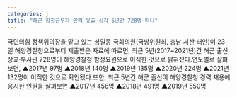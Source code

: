 ```yaml
---
categories: j
title: "해군 함정근무자 인력 유출 심각 5년간 728명 떠나"
---
```

국민의힘 정책위의장을 맡고 있는 성일종 국회의원(국방위원회, 충남 서산·태안)이 23일 해양경찰청으로부터 제출받은 자료에 따르면, 최근 5년(2017~2021년)간 해군 출신 장교·부사관 728명이 해양경찰청 함정요원으로 이직한 것으로 밝혀졌다.연도별로 살펴보면, ▲2017년 97명 ▲2018년 140명 ▲2019년 135명 ▲2020년 224명 ▲2021년 132명이 이직한 것으로 확인됐다.또한, 최근 5년간 해군 출신이 해양경찰청 경력 채용에 응시한 인원을 살펴보면 ▲2017년 456명 ▲2018년 491명 ▲2019년 550명